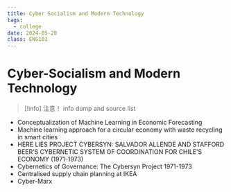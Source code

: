 ```yaml
---
title: Cyber Socialism and Modern Technology
tags:
  - college
date: 2024-05-20
class: ENG101
---
```

# Cyber-Socialism and Modern Technology


> [!info] 注意！ 
> info dump and source list

- Conceptualization of Machine Learning in Economic Forecasting
- Machine learning approach for a circular economy with waste
recycling in smart cities
- HERE LIES PROJECT CYBERSYN: SALVADOR ALLENDE AND
STAFFORD BEER’S CYBERNETIC SYSTEM OF COORDINATION
FOR CHILE’S ECONOMY (1971-1973)
- Cybernetics of Governance: The Cybersyn
Project 1971-1973
- Centralised supply chain planning at IKEA
- Cyber-Marx